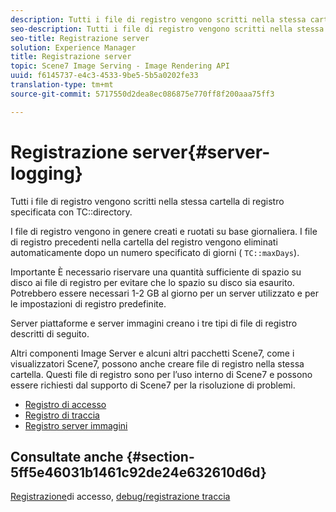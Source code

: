 ```yaml
---
description: Tutti i file di registro vengono scritti nella stessa cartella di registro specificata con la directory TC.
seo-description: Tutti i file di registro vengono scritti nella stessa cartella di registro specificata con la directory TC.
seo-title: Registrazione server
solution: Experience Manager
title: Registrazione server
topic: Scene7 Image Serving - Image Rendering API
uuid: f6145737-e4c3-4533-9be5-5b5a0202fe33
translation-type: tm+mt
source-git-commit: 5717550d2dea8ec086875e770ff8f200aaa75ff3

---
```



# Registrazione server{#server-logging}

Tutti i file di registro vengono scritti nella stessa cartella di registro specificata con TC::directory.

I file di registro vengono in genere creati e ruotati su base giornaliera. I file di registro precedenti nella cartella del registro vengono eliminati automaticamente dopo un numero specificato di giorni ( `TC::maxDays`).

Importante È necessario riservare una quantità sufficiente di spazio su disco ai file di registro per evitare che lo spazio su disco sia esaurito. Potrebbero essere necessari 1-2 GB al giorno per un server utilizzato e per le impostazioni di registro predefinite.

Server piattaforme e server immagini creano i tre tipi di file di registro descritti di seguito.

Altri componenti Image Server e alcuni altri pacchetti Scene7, come i visualizzatori Scene7, possono anche creare file di registro nella stessa cartella. Questi file di registro sono per l’uso interno di Scene7 e possono essere richiesti dal supporto di Scene7 per la risoluzione di problemi.

* [Registro di accesso](c-access-log.md)
* [Registro di traccia](c-trace-log.md)
* [Registro server immagini](c-image-server-log.md)

## Consultate anche {#section-5ff5e46031b1461c92de24e632610d6d}

[Registrazione](../../../../is-api/image-serving-api-ref/c-configuration-and-administration/c-server-settings/r-access-logging.md#reference-5d175921c12a48a6be7f722517615d0f)di accesso, [debug/registrazione traccia](../../../../is-api/image-serving-api-ref/c-configuration-and-administration/c-server-settings/r-debug-trace-logging.md#reference-4b372f81001849f5b495457da7af8e82)
